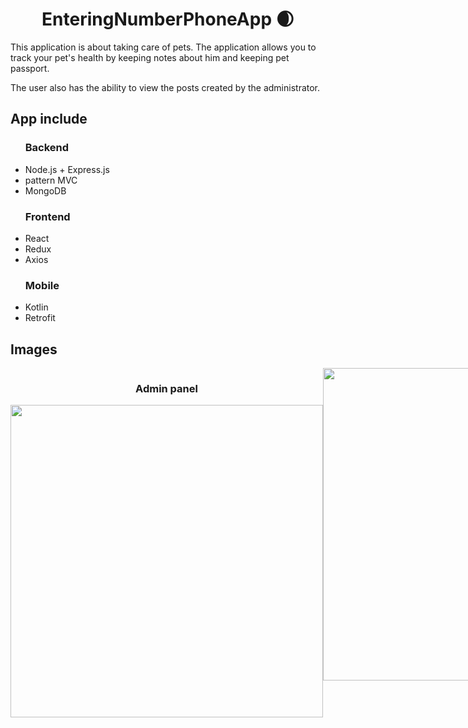 <center><h1>EnteringNumberPhoneApp 	&#127762;</h1></center>

<p>This application is about taking care of pets. The application allows you to track your pet's health by keeping notes about him and keeping pet passport.</p>
<p>The user also has the ability to view the posts created by the administrator.</p>
<h2>App include</h2>
<ul>
<h3>Backend</h3>
    <li>Node.js + Express.js</li>
    <li>pattern MVC</li>
     <li>MongoDB</li>
<h3>Frontend</h3>
    <li>React</li>
    <li>Redux</li>
    <li>Axios</li>
    <h3>Mobile</h3>
    <li>Kotlin</li>
   <li> Retrofit</li>
</ul>

<h2>Images</h2>
<div style="display: flex;">
<center>
<h3>Admin panel</h3>
    <img src="https://user-images.githubusercontent.com/103375322/236915876-fe62ad9e-bf10-4fa0-a167-d48837d5e42a.png" style="height: 500px;"/>
</center>
<center>
      <img src="https://user-images.githubusercontent.com/103375322/236916034-dc0ced04-f53f-4a69-ae37-fc95e5d396db.png" style="height: 500px;"/>
</center>
<center>
      <img src="https://user-images.githubusercontent.com/103375322/236916195-93d9143c-6ce0-461c-b2c1-7e05247af5fe.png" style="height: 500px;"/>
</center>

<h3>Mobile</h3>
    <img src="https://user-images.githubusercontent.com/103375322/236916648-7b27457a-a524-483f-a7a3-8fab48ca1d20.png" style="height: 500px;"/>
</center>
<center>
      <img src="https://user-images.githubusercontent.com/103375322/236916713-07ce6e00-9234-449c-8b30-59502c24c226.png" style="height: 500px;"/>
</center>
<center>
      <img src="https://user-images.githubusercontent.com/103375322/236917031-597bd6a4-4dd3-4384-9847-f7f4b160903f.png" style="height: 500px;"/>
</center>
<center>
      <img src="https://user-images.githubusercontent.com/103375322/236917134-01ce8093-f604-4335-8709-eba0d4d976bc.png" style="height: 500px;"/>
</center>
<center>
      <img src="https://user-images.githubusercontent.com/103375322/236917290-2f29821a-fd94-437d-a319-9baf1a0efcc1.png" style="height: 500px;"/>
</center>
<center>
      <img src="https://user-images.githubusercontent.com/103375322/236917382-bb296303-b7e3-424b-a944-789640353557.png" style="height: 500px;"/>
</center>
</div>

